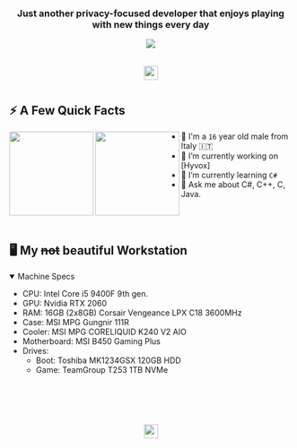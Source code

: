 <!--
Welcome to my readme source! Glad you made it here. This was a lot of "fun" to write haha. 
-->  

<h3 align="center">Just another privacy-focused developer that enjoys playing with new things every day</h3>
<div align="center">

<!--
Active in here:
-->  
  <a href="https://steamcommunity.com/id/L3RTON" target="_blank">
    <img src="https://img.shields.io/badge/Steam-171A21?style=for-the-badge&logo=steam&logoColor=white" style="margin-bottom: 5px;"/>
  </a>

</div>
  <br>
</div>  

<div align="center">  
  <img style="margin: 10px" src="https://cdn.discordapp.com/attachments/1085349080592560169/1097954019248451635/ezgif.com-gif-maker_1.gif" height="25" />  
</div>

## ⚡️ A Few Quick Facts

<!--
This part was an absolute nightmare to figure out. Turns out that Githubs extended markdown is scuffed as hell. Left-embedded gifs break everything, so what you see below is the only way to fix it. I seem to be the only one to have even gotten that far.
-->  

<div>
<img align="left" height="150vh" src="https://media.tenor.com/tNYus4tK5dEAAAAC/anime-computer.gif">
<img align="left" height="150vh" src="https://upload.wikimedia.org/wikipedia/commons/3/3d/1_120_transparent.png">
</div>

- 👩 I'm a `16` year old male from Italy 🇮🇹
- 🔭 I’m currently working on [Hyvox]
- 🌱 I’m currently learning `C#`
- 💬 Ask me about C#, C++, C, Java.

<br><br>
<!--
Lets also add a nice spec list bc why not :)
-->
## 🖥️ My <s>not</s> beautiful Workstation

<details open>
  <summary>Machine Specs</summary>

  - CPU: Intel Core i5 9400F 9th gen.
  - GPU: Nvidia RTX 2060
  - RAM: 16GB (2x8GB) Corsair Vengeance LPX C18 3600MHz
  - Case: MSI MPG Gungnir 111R
  - Cooler: MSI MPG CORELIQUID K240 V2 AIO
  - Motherboard: MSI B450 Gaming Plus
  - Drives:
    - Boot: Toshiba MK1234GSX 120GB HDD
    - Game: TeamGroup T253 1TB NVMe

</details>

<br><br><br>

<!--
Aaaaaand thats it. Very nice
-->  

<div align="center">  
  <img style="margin: 10px" src="https://cdn.discordapp.com/attachments/1085349080592560169/1097954019248451635/ezgif.com-gif-maker_1.gif" height="25" />  
</div>
